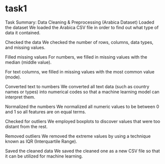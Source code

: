 # task1
Task Summary: Data Cleaning & Preprocessing (Arabica Dataset)
Loaded the dataset
We loaded the Arabica CSV file in order to find out what type of data it contained.

Checked the data
We checked the number of rows, columns, data types, and missing values.

Filled missing values
For numbers, we filled in missing values with the median (middle value).

For text columns, we filled in missing values with the most common value (mode).

Converted text to numbers
We converted all text data (such as country names or types) into numerical codes so that a machine learning model can interpret them.

Normalized the numbers
We normalized all numeric values to be between 0 and 1 so all features are on equal terms.

Checked for outliers
We employed boxplots to discover values that were too distant from the rest.

Removed outliers
We removed the extreme values by using a technique known as IQR (Interquartile Range).

Saved the cleaned data
We saved the cleaned one as a new CSV file so that it can be utilized for machine learning.
